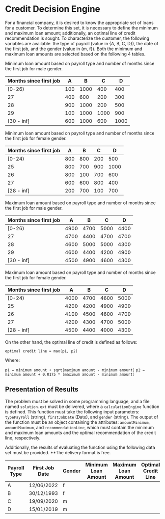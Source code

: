 # Credit Decision Engine

For a financial company, it is desired to know the appropriate set of loans for a customer. To determine this set, it is necessary to define the minimum and maximum loan amount; additionally, an optimal line of credit recommendation is sought. To characterize the customer, the following variables are available: the type of payroll (value in {A, B, C, D}), the date of the first job, and the gender (value in {m, f}). Both the minimum and maximum loan amounts are selected based on the following 4 tables.

Minimum loan amount based on payroll type and number of months since the first job for male gender.

| Months since first job | A   | B    | C    | D    |
| ---------------------- | --- | ---- | ---- | ---- |
| [0-26)                 | 100 | 1000 | 400  | 400  |
| 27                     | 400 | 600  | 200  | 300  |
| 28                     | 900 | 1000 | 200  | 500  |
| 29                     | 100 | 1000 | 1000 | 900  |
| [30 - inf]             | 600 | 1000 | 600  | 1000 |

Minimum loan amount based on payroll type and number of months since the first job for female gender.

| Months since first job | A   | B   | C   | D    |
| ---------------------- | --- | --- | --- | ---- |
| [0-24)                 | 800 | 800 | 200 | 500  |
| 25                     | 800 | 700 | 900 | 1000 |
| 26                     | 800 | 100 | 700 | 600  |
| 27                     | 600 | 600 | 800 | 400  |
| [28 - inf]             | 200 | 700 | 100 | 700  |

Maximum loan amount based on payroll type and number of months since the first job for male gender.

| Months since first job | A    | B    | C    | D    |
| ---------------------- | ---- | ---- | ---- | ---- |
| [0-26)                 | 4900 | 4700 | 5000 | 4400 |
| 27                     | 4700 | 4400 | 4700 | 4700 |
| 28                     | 4600 | 5000 | 5000 | 4300 |
| 29                     | 4600 | 4400 | 4200 | 4900 |
| [30 - inf]             | 4500 | 4900 | 4600 | 4300 |

Maximum loan amount based on payroll type and number of months since the first job for female gender.

| Months since first job | A    | B    | C    | D    |
| ---------------------- | ---- | ---- | ---- | ---- |
| [0-24)                 | 4000 | 4700 | 4600 | 5000 |
| 25                     | 4200 | 4200 | 4900 | 4900 |
| 26                     | 4100 | 4500 | 4600 | 4700 |
| 27                     | 4200 | 4300 | 4700 | 5000 |
| [28 - inf]             | 4500 | 4400 | 4000 | 4300 |

On the other hand, the optimal line of credit is defined as follows:

`optimal credit line = max(p1, p2)`

Where:

`p1 = minimum amount + sqrt(maximum amount - minimum amount)`
`p2 = minimum amount + 0.0175 * (maximum amount - minimum amount)`

## Presentation of Results

The problem must be solved in some programming language, and a file named `solution.ext` must be delivered, where a `calculationEngine` function is defined. This function must take the following input parameters: `typePayroll` (string), `firstJobDate` (Date), and `gender` (string). The output of the function must be an object containing the attributes: `amountMinimum`, `amountMaximum`, and `recommendationLine`, which must contain the minimum and maximum loan amounts and the optimal recommendation of the credit line, respectively.

Additionally, the results of evaluating the function using the following data set must be provided. \*\*The delivery format is free.

| Payroll Type | First Job Date | Gender | Minimum Loan Amount | Maximum Loan Amount | Optimal Credit Line |
| ------------ | -------------- | ------ | ------------------- | ------------------- | ------------------- |
| A            | 12/06/2022     | f      |                     |                     |                     |
| B            | 30/12/1993     | f      |                     |                     |                     |
| C            | 19/09/2020     | m      |                     |                     |                     |
| D            | 15/01/2019     | m      |                     |                     |                     |
